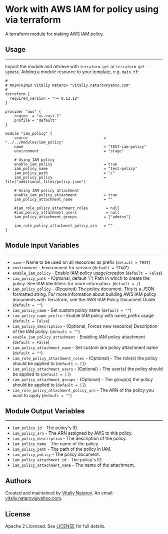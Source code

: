 # Work with AWS IAM for policy using via terraform

A terraform module for making AWS IAM policy.


## Usage
----------------------
Import the module and retrieve with ```terraform get``` or ```terraform get --update```. Adding a module resource to your template, e.g. `main.tf`:

```
#
# MAINTAINER Vitaliy Natarov "vitaliy.natarov@yahoo.com"
#
terraform {
  required_version = ">= 0.12.12"
}

provider "aws" {
    region  = "us-east-1"
    profile = "default"
}

module "iam_policy" {
    source                                  = "../../modules/iam_policy"
    name                                    = "TEST-iam-policy"
    environment                             = "stage"

    # Using IAM policy
    enable_iam_policy                       = true
    iam_policy_name                         = "test-policy"
    iam_policy_path                         = "/"
    iam_policy_policy                       = file("additional_files/policy.json")

    # Using IAM policy attachment
    enable_iam_policy_attachment            = true
    iam_policy_attachment_name              = ""

    #iam_role_policy_attachment_roles        = null
    #iam_policy_attachment_users             = null
    iam_policy_attachment_groups            = ["admins"]

    iam_role_policy_attachment_policy_arn   = ""
}
```

## Module Input Variables
----------------------
- `name` - Name to be used on all resources as prefix (`default = TEST`)
- `environment` - Environment for service (`default = STAGE`)
- `enable_iam_policy` - Enable IAM policy usage/creation (`default = False`)
- `iam_policy_path` - (Optional, default '/') Path in which to create the policy. See IAM Identifiers for more information. (`default = /`)
- `iam_policy_policy` - (Required) The policy document. This is a JSON formatted string. For more information about building AWS IAM policy documents with Terraform, see the AWS IAM Policy Document Guide (`default = ""`)
- `iam_policy_name` - Set custom policy name (`default = ""`)
- `iam_policy_name_prefix` - Enable IAM policy with name_prefix usage (`default = False`)
- `iam_policy_description` - (Optional, Forces new resource) Description of the IAM policy. (`default = ""`)
- `enable_iam_policy_attachment` - Enabling IAM policy attachment (`default = False`)
- `iam_policy_attachment_name` - Set custom iam policy attachment name (`default = ""`)
- `iam_role_policy_attachment_roles` - (Optional) - The role(s) the policy should be applied to (`default = []`)
- `iam_policy_attachment_users` - (Optional) - The user(s) the policy should be applied to (`default = []`)
- `iam_policy_attachment_groups` - (Optional) - The group(s) the policy should be applied to (`default = []`)
- `iam_role_policy_attachment_policy_arn` - The ARN of the policy you want to apply (`default = ""`)

## Module Output Variables
----------------------
- `iam_policy_id` - The policy's ID.
- `iam_policy_arn` - The ARN assigned by AWS to this policy.
- `iam_policy_description` - The description of the policy.
- `iam_policy_name` - The name of the policy.
- `iam_policy_path` - The path of the policy in IAM.
- `iam_policy_policy` - The policy document.
- `iam_policy_attachment_id` - The policy's ID.
- `iam_policy_attachment_name` - The name of the attachment.


## Authors

Created and maintained by [Vitaliy Natarov](https://github.com/SebastianUA). An email: [vitaliy.natarov@yahoo.com](vitaliy.natarov@yahoo.com).

## License

Apache 2 Licensed. See [LICENSE](https://github.com/SebastianUA/terraform/blob/master/LICENSE) for full details.
